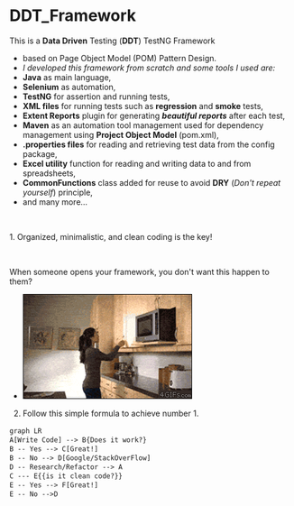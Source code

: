 # DDT_Framework
This is a **Data Driven** Testing (**DDT**) TestNG Framework
- based on Page Object Model (POM) Pattern Design. 
- _I developed this framework from scratch and some tools I used are:_
- **Java** as main language,
- **Selenium** as automation,
- **TestNG** for assertion and running tests,
- **XML files** for running tests such as **regression** and **smoke** tests,
- **Extent Reports** plugin for generating **_beautiful reports_** after each test,
- **Maven** as an automation tool management used for dependency management using **Project Object Model** (pom.xml),
- **.properties files** for reading and retrieving test data from the config package,
- **Excel utility** function for reading and writing data to and from spreadsheets,
- **CommonFunctions** class added for reuse to avoid **DRY** (_Don't repeat yourself_) principle,
- and many more...

<p>&nbsp;</p>
1. Organized, minimalistic, and clean coding is the key!

<p>&nbsp;</p>
When someone opens your framework, you don't want this happen to them? 

- ![](screenshots/tupperware-fail_clean_coding.gif)

2. Follow this simple formula to achieve number 1. 
````mermaid
graph LR
A[Write Code] --> B{Does it work?} 
B -- Yes --> C[Great!]
B -- No --> D[Google/StackOverFlow]
D -- Research/Refactor --> A
C --- E{{is it clean code?}}
E -- Yes --> F[Great!]
E -- No -->D